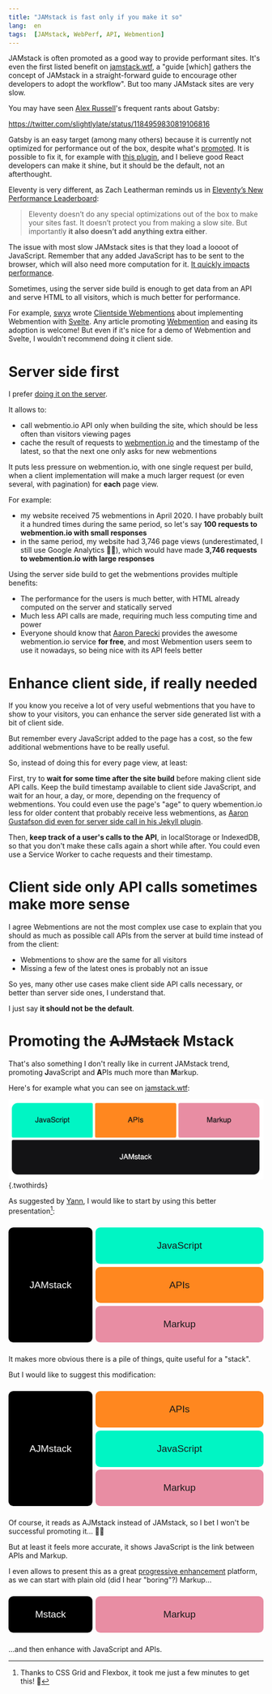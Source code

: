 ```yaml
---
title: "JAMstack is fast only if you make it so"
lang:  en
tags:  [JAMstack, WebPerf, API, Webmention]
--- 
```


JAMstack is often promoted as a good way to provide performant sites. It's even the first listed benefit on [jamstack.wtf](https://jamstack.wtf/), a "guide [which] gathers the concept of JAMstack in a straight-forward guide to encourage other developers to adopt the workflow". But too many JAMstack sites are very slow.

You may have seen [Alex Russell](https://infrequently.org/)'s frequent rants about Gatsby:

https://twitter.com/slightlylate/status/1184959830819106816

Gatsby is an easy target (among many others) because it is currently not optimized for performance out of the box, despite what's [promoted](https://store.gatsbyjs.org/product/gatsby-sticker-6-pack). It is possible to fix it, for example with [this plugin](https://www.gatsbyjs.org/packages/gatsby-plugin-no-javascript/), and I believe good React developers can make it shine, but it should be the default, not an afterthought.

Eleventy is very different, as Zach Leatherman reminds us in [Eleventy’s New Performance Leaderboard](https://www.zachleat.com/web/performance-dashboard/):

> Eleventy doesn’t do any special optimizations out of the box to make your sites fast. It doesn’t protect you from making a slow site. But importantly **it also doesn’t add anything extra either**.

The issue with most slow JAMstack sites is that they load a loooot of JavaScript. Remember that any added JavaScript has to be sent to the browser, which will also need more computation for it. [It quickly impacts performance](https://v8.dev/blog/cost-of-javascript-2019).

Sometimes, using the server side build is enough to get data from an API and serve HTML to all visitors, which is much better for performance.

For example, [swyx](https://www.swyx.io/) wrote [Clientside Webmentions](https://www.swyx.io/writing/clientside-webmentions/) about implementing Webmention with [Svelte](https://svelte.dev/). Any article promoting [Webmention](/tags/webmention/) and easing its adoption is welcome! But even if it's nice for a demo of Webmention and Svelte, I wouldn't recommend doing it client side.

# Server side first

I prefer [doing it on the server](https://nicolas-hoizey.com/articles/2017/07/27/so-long-disqus-hello-webmentions/#how-does-it-work-on-this-site).

It allows to:

- call webmentio.io API only when building the site, which should be less often than visitors viewing pages
- cache the result of requests to [webmention.io](https://webmention.io) and the timestamp of the latest, so that the next one only asks for new webmentions

It puts less pressure on webmention.io, with one single request per build, when a client implementation will make a much larger request (or even several, with pagination) for **each** page view.

For example:

- my website received 75 webmentions in April 2020. I have probably built it a hundred times during the same period, so let's say **100 requests to webmention.io with small responses**
- in the same period, my website had 3,746 page views (underestimated, I still use Google Analytics 🤷‍♂️), which would have made **3,746 requests to webmention.io with large responses**

Using the server side build to get the webmentions provides multiple benefits:

- The performance for the users is much better, with HTML already computed on the server and statically served
- Much less API calls are made, requiring much less computing time and power
- Everyone should know that [Aaron Parecki](https://aaronparecki.com/) provides the awesome webmention.io service **for free**, and most Webmention users seem to use it nowadays, so being nice with its API feels better

# Enhance client side, if really needed

If you know you receive a lot of very useful webmentions that you have to show to your visitors, you can enhance the server side generated list with a bit of client side.

But remember every JavaScript added to the page has a cost, so the few additional webmentions have to be really useful.

So, instead of doing this for every page view, at least:

First, try to **wait for some time after the site build** before making client side API calls. Keep the build timestamp available to client side JavaScript, and wait for an hour, a day, or more, depending on the frequency of webmentions. You could even use the page's "age" to query wbemention.io less for older content that probably receive less webmentions, as [Aaron Gustafson did even for server side call in his Jekyll plugin](https://aarongustafson.github.io/jekyll-webmention_io/performance-tuning).

Then, **keep track of a user's calls to the API**, in localStorage or IndexedDB, so that you don't make these calls again a short while after. You could even use a Service Worker to cache requests and their timestamp.

# Client side only API calls sometimes make more sense

I agree Webmentions are not the most complex use case to explain that you should as much as possible call APIs from the server at build time instead of from the client:

- Webmentions to show are the same for all visitors
- Missing a few of the latest ones is probably not an issue

So yes, many other use cases make client side API calls necessary, or better than server side ones, I understand that.

I just say **it should not be the default**.

# Promoting the <del>AJMstack</del> Mstack

That's also something I don't really like in current JAMstack trend, promoting **J**avaScript and **A**PIs much more than **M**arkup.

Here's for example what you can see on [jamstack.wtf](https://jamstack.wtf/):

![JAMstack layers](wtf-jamstack-layers.png){.twothirds}

As suggested by [Yann](https://twitter.com/yann_yinn), I would like to start by using this better presentation[^grid]:

[^grid]: Thanks to CSS Grid and Flexbox, it took me just a few minutes to get this! 💪

<style>
  .stack {
    max-width: 50ch;
    margin: 1.5rem auto;
    padding: 0;
    font-family: sans-serif;
    font-size: 1.2rem;
  }

  .stack * {
    margin: 0;
    list-style: none;
    font-style: normal;
    font-weight: normal;
  }

  .stack {
    display: grid;
    grid-template: "jamstack top-layer" 1fr "jamstack middle-layer" 1fr "jamstack bottom-layer" 1fr / 1fr 2fr;
    grid-gap: .3em;
    text-align: center;
    list-style-type: none;
  }

  .stack dt, .stack li {
    padding: 1.3em;
    background-color: #999;
    border-radius: .5em;
  }

  .stack dd, .stack ol {
    display: contents;
  }

  .stack .jamstack {
    grid-row: 1 / span 3;
    display: flex;
    align-items: center;
    justify-content: center;
    background-color: black;
    color: white;
  }

  .stack .javascript {
    background-color: #00F5C4;
  }

  .stack .apis {
    background-color: #FF871F;
  }

  .stack .markup {
    background-color: #E88DA3;
  }

  .m.stack .markup {
    grid-row: 1 / span 3;
  }
</style>
<dl class="jam stack">
  <dt class="jamstack">JAMstack
    <dd>
      <ol>
        <li class="javascript">JavaScript</li>
        <li class="apis">APIs</li>
        <li class="markup">Markup</li>
      </ol>
    </dd>
  </dt>
</dl>

It makes more obvious there is a pile of things, quite useful for a "stack".

But I would like to suggest this modification:

<dl class="ajm stack">
  <dt class="jamstack">AJMstack
    <dd>
      <ol>
        <li class="apis">APIs</li>
        <li class="javascript">JavaScript</li>
        <li class="markup">Markup</li>
      </ol>
    </dd>
  </dt>
</dl>

Of course, it reads as AJMstack instead of JAMstack, so I bet I won't be successful promoting it… 🤷‍♂️

But at least it feels more accurate, it shows JavaScript is the link between APIs and Markup.

I even allows to present this as a great [progressive enhancement](/tags/progressive-enhancement/) platform, as we can start with plain old (did I hear "boring"?) Markup…

<dl class="m stack">
  <dt class="jamstack">Mstack
    <dd>
      <ol>
        <li class="markup">Markup</li>
      </ol>
    </dd>
  </dt>
</dl>

…and then enhance with JavaScript and APIs.
